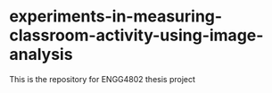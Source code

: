 experiments-in-measuring-classroom-activity-using-image-analysis
================================================================

This is the repository for ENGG4802 thesis project 
